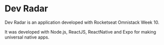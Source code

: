 # Dev Radar

Dev Radar is an application developed with Rocketseat Omnistack Week 10.

It was developed with Node.js, ReactJS, ReactNative and Expo for making universal native apps.

